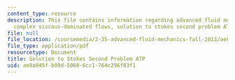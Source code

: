 ```yaml
---
content_type: resource
description: This file contains information regarding advanced fluid mechanics, more
  complex viscous-dominated flows, solution to stokes second problem ATP.
file: null
file_location: /coursemedia/2-25-advanced-fluid-mechanics-fall-2013/ae8a045fb09d50686cc1764c296f83f1_MIT2_25F13_SolutionStokes2.pdf
file_type: application/pdf
resourcetype: Document
title: Solution to Stokes Second Problem ATP
uid: ae8a045f-b09d-5068-6cc1-764c296f83f1
---
```

